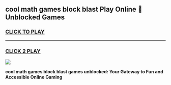 
## cool math games block blast Play Online 👋 Unblocked Games
<h3>
<a href="https://news.freeplayer.one?title=cool_math_games_block_blast&ref=17CMG">CLICK TO PLAY</a></h3>
<hr>

<h3>
<a href="https://news.freeplayer.one?title=cool_math_games_block_blast&ref=17CMG">CLICK 2 PLAY</a>
  
</h3>

<a href="https://news.freeplayer.one?title=cool_math_games_block_blast&ref=17CMG/"><img src="https://clearcache.store/games.png"></a>


**cool math games block blast games unblocked: Your Gateway to Fun and Accessible Online Gaming**
